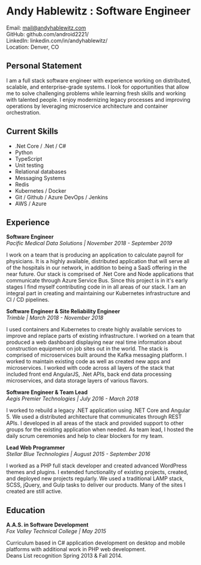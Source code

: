 # Andy Hablewitz : Software Engineer

Email: mail@andyhablewitz.com  
GitHub:  github.com/android2221/  
LinkedIn: linkedin.com/in/andyhablewitz/  
Location: Denver, CO

## **Personal Statement**

I am a full stack software engineer with experience working on distributed, scalable, and enterprise-grade systems. I look for opportunities that allow me to solve challenging problems while learning fresh skills and working with talented people. I enjoy modernizing legacy processes and improving operations by leveraging microservice architecture and container orchestration.

## **Current Skills**

- .Net Core / .Net / C#
- Python
- TypeScript
- Unit testing
- Relational databases
- Messaging Systems
- Redis
- Kubernetes / Docker
- Git / Github / Azure DevOps / Jenkins
- AWS / Azure

## **Experience**

**Software Engineer**  
*Pacific Medical Data Solutions | November 2018 - September 2019*

I work on a team that is producing an application to calculate payroll for physicians. It is a highly available, distributed application that will serve all of the hospitals in our network, in addition to being a SaaS offering in the near future. Our stack is comprised of .Net Core and Node applications that communicate through Azure Service Bus. Since this project is in it's early stages I find myself contributing code in in all areas of our stack. I am an integral part in creating and maintaining our Kubernetes infrastructure and CI / CD pipelines.

**Software Engineer & Site Reliability Engineer**  
*Trimble | March 2018 - November 2018*

I used containers and Kubernetes to create highly available services to improve and replace parts of existing infrastructure. I worked on a team that produced a web dashboard displaying near real time information about construction equipment on job sites out in the world. The stack is comprised of microservices built around the Kafka messaging platform. I worked to maintain existing code as well as created new apps and microservices. I worked with code across all layers of the stack that included front end AngularJS, .Net APIs, back end data processing microservices, and data storage layers of various flavors.

**Software Engineer & Team Lead**  
*Aegis Premier Technologies | July 2016 - March 2018*

I worked to rebuild a legacy .NET application using .NET Core and Angular 5. We used a distributed architecture that communicates through REST APIs. I developed in all areas of the stack and provided support to other groups for the existing application when needed. As team lead, I hosted the daily scrum ceremonies and help to clear blockers for my team.

**Lead Web Programmer**  
*Stellar Blue Technologies | August 2015 - September 2016*

I worked as a PHP full stack developer and created advanced WordPress themes and plugins. I extended functionality of existing projects, created, and deployed new projects regularly. We used a traditional LAMP stack, SCSS, jQuery, and Gulp tasks to deliver our products. Many of the sites I created are still active.

## **Education**

**A.A.S. in Software Development**  
*Fox Valley Technical College | May 2015*

Curriculum based in C# application development on desktop and mobile platforms with additional work in PHP web development.  
Deans List recognition Spring 2013 & Fall 2014.
